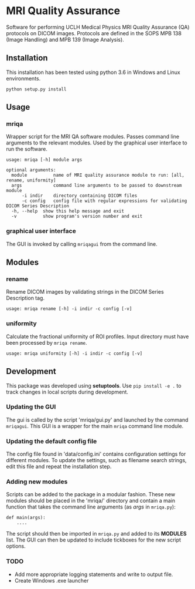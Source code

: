 # MRI Quality Assurance 

Software for performing UCLH Medical Physics MRI Quality Assurance (QA) protocols on DICOM images. Protocols are defined in the SOPS MPB 138 (Image Handling) and MPB 139 (Image Analysis).

## Installation
This installation has been tested using python 3.6 in Windows and Linux environments.
```
python setup.py install
```

## Usage

### mriqa
Wrapper script for the MRI QA software modules. Passes command line arguments to the relevant modules. Used by the graphical user interface to run the software.
```
usage: mriqa [-h] module args

optional arguments:
  module          name of MRI quality assurance module to run: [all, rename, uniformity]
  args            command line arguments to be passed to downstream module
      -i indir    directory containing DICOM files 
      -c config   config file with regular expressions for validating DICOM Series Description
  -h, --help  show this help message and exit
  -v          show program's version number and exit
```

### graphical user interface
The GUI is invoked by calling `mriqagui` from the command line.

## Modules

### rename
Rename DICOM images by validating strings in the DICOM Series Description tag.
```
usage: mriqa rename [-h] -i indir -c config [-v]
```

### uniformity
Calculate the fractional uniformity of ROI profiles. Input directory must have been processed by `mriqa rename`. 
```
usage: mriqa uniformity [-h] -i indir -c config [-v]
```

## Development
This package was developed using **setuptools**.  Use `pip install -e .` to track changes in local scripts during development.

### Updating the GUI
The gui is called by the script 'mriqa/gui.py' and launched by the command `mriqagui`. This GUI is a wrapper for the main `mriqa` command line module. 

### Updating the default config file
The config file found in 'data/config.ini' contains configuration settings for different modules. To update the settings, such as filename search strings, edit this file and repeat the installation step.

### Adding new modules
Scripts can be added to the package in a modular fashion. These new modules should be placed in the 'mriqa/' directory and contain a main function that takes the command line arguments (as *args* in `mriqa.py`):
```
def main(args):
    ....
```
The script should then be imported in `mriqa.py` and added to its **MODULES** list. The GUI can then be updated to include tickboxes for the new script options. 

### TODO
* Add more appropriate logging statements and write to output file.
* Create Windows .exe launcher
